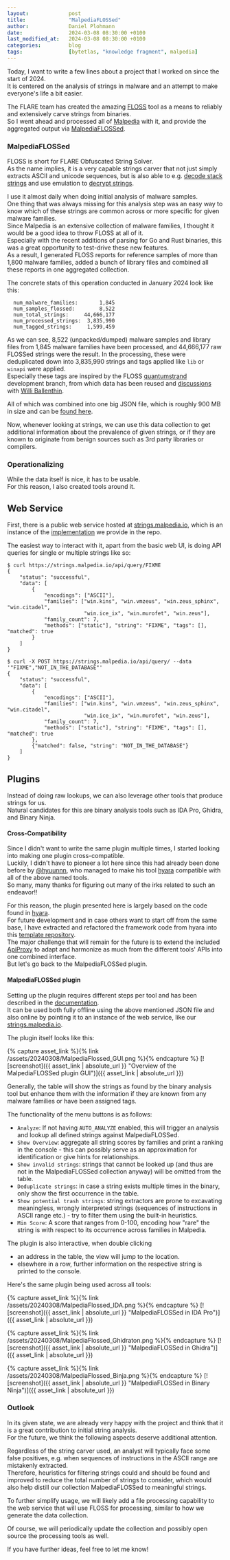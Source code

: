 ```yaml
---
layout:             post
title:              "MalpediaFLOSSed"
author:             Daniel Plohmann
date:               2024-03-08 08:30:00 +0100
last_modified_at:   2024-03-08 08:30:00 +0100
categories:         blog
tags:               [bytetlas, "knowledge fragment", malpedia]
---
```


Today, I want to write a few lines about a project that I worked on since the start of 2024.  
It is centered on the analysis of strings in malware and an attempt to make everyone's life a bit easier.

The FLARE team has created the amazing [FLOSS](https://github.com/mandiant/flare-floss) tool as a means to reliably and extensively carve strings from binaries.  
So I went ahead and processed all of [Malpedia](https://malpedia.caad.fkie.fraunhofer.de/) with it, and provide the aggregated output via [MalpediaFLOSSed](https://github.com/malpedia/malpedia-flossed).


### MalpediaFLOSSed

FLOSS is short for FLARE Obfuscated String Solver.  
As the name implies, it is a very capable strings carver that not just simply extracts ASCII and unicode sequences, but is also able to e.g. [decode stack strings](https://www.mandiant.com/resources/blog/automatically-extracting-obfuscated-strings) and use emulation to [decrypt strings](https://www.mandiant.com/resources/blog/floss-version-2).  

I use it almost daily when doing initial analysis of malware samples.  
One thing that was always missing for this analysis step was an easy way to know which of these strings are common across or more specific for given malware families.  
Since Malpedia is an extensive collection of malware families, I thought it would be a good idea to throw FLOSS at all of it.  
Especially with the recent additions of parsing for Go and Rust binaries, this was a great opportunity to test-drive these new features.  
As a result, I generated FLOSS reports for reference samples of more than 1,800 malware families, added a bunch of library files and combined all these reports in one aggregated collection.

The concrete stats of this operation conducted in January 2024 look like this:

```
  num_malware_families:       1,845
  num_samples_flossed:        8,522
  num_total_strings:     44,666,177
  num_processed_strings:  3,835,990
  num_tagged_strings:     1,599,459
```

As we can see, 8,522 (unpacked/dumped) malware samples and library files from 1,845 malware families have been processed, and 44,666,177 raw FLOSSed strings were the result.
In the processing, these were deduplicated down into 3,835,990 strings and tags applied like `lib` or `winapi` were applied.  
Especially these tags are inspired by the FLOSS [quantumstrand](https://github.com/mandiant/flare-floss/tree/quantumstrand) development branch, from which data has been reused and [discussions](https://github.com/malpedia/malpedia-flossed/issues/1) with [
Willi Ballenthin](https://github.com/williballenthin).

All of which was combined into one big JSON file, which is roughly 900 MB in size and can be [found here](https://github.com/malpedia/malpedia-flossed/blob/main/data/).

Now, whenever looking at strings, we can use this data collection to get additional information about the prevalence of given strings, or if they are known to originate from benign sources such as 3rd party libraries or compilers.  

### Operationalizing

While the data itself is nice, it has to be usable.  
For this reason, I also created tools around it.

## Web Service

First, there is a public web service hosted at [strings.malpedia.io](https://strings.malpedia.io/), which is an instance of the [implementation](https://github.com/malpedia/malpedia-flossed/tree/main/flossed-falcon) we provide in the repo.

The easiest way to interact with it, apart from the basic web UI, is doing API queries for single or multiple strings like so:

```
$ curl https://strings.malpedia.io/api/query/FIXME  
{
    "status": "successful", 
    "data": [
        {
            "encodings": ["ASCII"], 
            "families": ["win.kins", "win.vmzeus", "win.zeus_sphinx", "win.citadel", 
                         "win.ice_ix", "win.murofet", "win.zeus"], 
            "family_count": 7, 
            "methods": ["static"], "string": "FIXME", "tags": [], "matched": true
        }
    ]
}

$ curl -X POST https://strings.malpedia.io/api/query/ --data '"FIXME","NOT_IN_THE_DATABASE"'
{
    "status": "successful", 
    "data": [
        {
            "encodings": ["ASCII"], 
            "families": ["win.kins", "win.vmzeus", "win.zeus_sphinx", "win.citadel", 
                         "win.ice_ix", "win.murofet", "win.zeus"], 
            "family_count": 7, 
            "methods": ["static"], "string": "FIXME", "tags": [], "matched": true
        }, 
        {"matched": false, "string": "NOT_IN_THE_DATABASE"}
    ]
}
```

## Plugins

Instead of doing raw lookups, we can also leverage other tools that produce strings for us.  
Natural candidates for this are binary analysis tools such as IDA Pro, Ghidra, and Binary Ninja.

#### Cross-Compatibility

Since I didn't want to write the same plugin multiple times, I started looking into making one plugin cross-compatible.  
Luckily, I didn't have to pioneer a lot here since this had already been done before by [@hyuunnn](https://github.com/hyuunnn), who managed to make his tool [hyara](https://github.com/hyuunnn/Hyara) compatible with all of the above named tools.  
So many, many thanks for figuring out many of the irks related to such an endeavor!!

For this reason, the plugin presented here is largely based on the code found in [hyara](https://github.com/hyuunnn/Hyara).  
For future development and in case others want to start off from the same base, I have extracted and refactored the framework code from hyara into this [template repository](https://github.com/danielplohmann/gui-plugin-template).  
The major challenge that will remain for the future is to extend the included [ApiProxy](https://github.com/danielplohmann/gui-plugin-template/blob/main/template_plugin/plugin/apis/ApiProxy.py) to adapt and harmonize as much from the different tools' APIs into one combined interface.  
But let's go back to the MalpediaFLOSSed plugin.

#### MalpediaFLOSSed plugin

Setting up the plugin requires different steps per tool and has been described in the [documentation](https://github.com/malpedia/malpedia-flossed/blob/main/docs/plugin.md).  
It can be used both fully offline using the above mentioned JSON file and also online by pointing it to an instance of the web service, like our [strings.malpedia.io](https://strings.malpedia.io/).

The plugin itself looks like this:

{% capture asset_link %}{% link /assets/20240308/MalpediaFlossed_GUI.png %}{% endcapture %}
[![screenshot]({{ asset_link | absolute_url }} "Overview of the MalpediaFLOSSed plugin GUI")]({{ asset_link | absolute_url }})

Generally, the table will show the strings as found by the binary analysis tool but enhance them with the information if they are known from any malware families or have been assigned tags.

The functionality of the menu buttons is as follows:
* `Analyze`: If not having `AUTO_ANALYZE` enabled, this will trigger an analysis and lookup all defined strings against MalpediaFLOSSed.
* `Show Overview`: aggregate all string scores by families and print a ranking in the console - this can possibly serve as an approximation for identification or give hints for relationships.
* `Show invalid strings`: strings that cannot be looked up (and thus are not in the MalpediaFLOSSed collection anyway) will be omitted from the table.
* `Deduplicate strings`: in case a string exists multiple times in the binary, only show the first occurrence in the table.
* `Show potential trash strings`: string extractors are prone to excavating meaningless, wrongly interpreted strings (sequences of instructions in ASCII range etc.) - try to filter them using the built-in heuristics.
* `Min Score`: A score that ranges from 0-100, encoding how "rare" the string is with respect to its occurrence across families in Malpedia.

The plugin is also interactive, when double clicking
* an address in the table, the view will jump to the location.
* elsewhere in a row, further information on the respective string is printed to the console.

Here's the same plugin being used across all tools:

{% capture asset_link %}{% link /assets/20240308/MalpediaFlossed_IDA.png %}{% endcapture %}
[![screenshot]({{ asset_link | absolute_url }} "MalpediaFLOSSed in IDA Pro")]({{ asset_link | absolute_url }})

{% capture asset_link %}{% link /assets/20240308/MalpediaFlossed_Ghidraton.png %}{% endcapture %}
[![screenshot]({{ asset_link | absolute_url }} "MalpediaFLOSSed in Ghidra")]({{ asset_link | absolute_url }})

{% capture asset_link %}{% link /assets/20240308/MalpediaFlossed_Binja.png %}{% endcapture %}
[![screenshot]({{ asset_link | absolute_url }} "MalpediaFLOSSed in Binary Ninja")]({{ asset_link | absolute_url }})

### Outlook

In its given state, we are already very happy with the project and think that it is a great contribution to initial string analysis.  
For the future, we think the following aspects deserve additional attention.

Regardless of the string carver used, an analyst will typically face some false positives, e.g. when sequences of instructions in the ASCII range are mistakenly extracted.  
Therefore, heuristics for filtering strings could and should be found and improved to reduce the total number of strings to consider, which would also help distill our collection MalpediaFLOSSed to meaningful strings.

To further simplify usage, we will likely add a file processing capability to the web service that will use FLOSS for processing, similar to how we generate the data collection.

Of course, we will periodically update the collection and possibly open source the processing tools as well.

If you have further ideas, feel free to let me know!